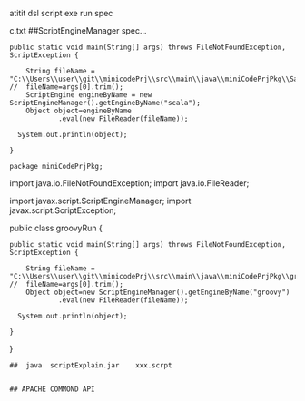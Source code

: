 atitit dsl script exe run spec

c.txt
##ScriptEngineManager spec...


	public static void main(String[] args) throws FileNotFoundException, ScriptException {
	
		String fileName = "C:\\Users\\user\\git\\minicodePrj\\src\\main\\java\\miniCodePrjPkg\\Sample.scala";
	//	fileName=args[0].trim();
		ScriptEngine engineByName = new ScriptEngineManager().getEngineByName("scala");
		Object object=engineByName
				.eval(new FileReader(fileName));

      System.out.println(object);

	}
	
	package miniCodePrjPkg;
import java.io.FileNotFoundException;
import java.io.FileReader;

import javax.script.ScriptEngineManager;
import javax.script.ScriptException;

public class groovyRun {

	public static void main(String[] args) throws FileNotFoundException, ScriptException {
	
		String fileName = "C:\\Users\\user\\git\\minicodePrj\\src\\main\\java\\miniCodePrjPkg\\groovy1.groovy";
	//	fileName=args[0].trim();
		Object object=new ScriptEngineManager().getEngineByName("groovy")
				.eval(new FileReader(fileName));

      System.out.println(object);

	}

}
	

	
	##  java  scriptExplain.jar    xxx.scrpt
	
	
	## APACHE COMMOND API